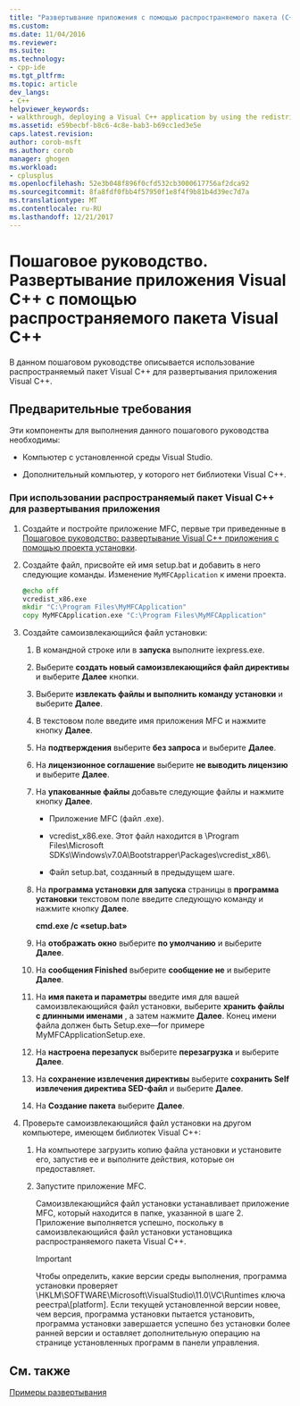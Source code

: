 ```yaml
---
title: "Развертывание приложения с помощью распространяемого пакета (C++) | Документы Microsoft"
ms.custom: 
ms.date: 11/04/2016
ms.reviewer: 
ms.suite: 
ms.technology:
- cpp-ide
ms.tgt_pltfrm: 
ms.topic: article
dev_langs:
- C++
helpviewer_keywords:
- walkthrough, deploying a Visual C++ application by using the redistributable package
ms.assetid: e59becbf-b8c6-4c8e-bab3-b69cc1ed3e5e
caps.latest.revision: 
author: corob-msft
ms.author: corob
manager: ghogen
ms.workload:
- cplusplus
ms.openlocfilehash: 52e3b048f896f0cfd532cb3000617756af2dca92
ms.sourcegitcommit: 8fa8fdf0fbb4f57950f1e8f4f9b81b4d39ec7d7a
ms.translationtype: MT
ms.contentlocale: ru-RU
ms.lasthandoff: 12/21/2017
---
```

# <a name="walkthrough-deploying-a-visual-c-application-by-using-the-visual-c-redistributable-package"></a>Пошаговое руководство. Развертывание приложения Visual C++ с помощью распространяемого пакета Visual C++
В данном пошаговом руководстве описывается использование распространяемый пакет Visual C++ для развертывания приложения Visual C++.  
  
## <a name="prerequisites"></a>Предварительные требования  
 Эти компоненты для выполнения данного пошагового руководства необходимы:  
  
-   Компьютер с установленной среды Visual Studio.  
  
-   Дополнительный компьютер, у которого нет библиотеки Visual C++.  
  
### <a name="to-use-the-visual-c-redistributable-package-to-deploy-an-application"></a>При использовании распространяемый пакет Visual C++ для развертывания приложения  
  
1.  Создайте и постройте приложение MFC, первые три приведенные в [Пошаговое руководство: развертывание Visual C++ приложения с помощью проекта установки](../ide/deploying-visual-cpp-application-by-using-the-vcpp-redistributable-package.md).  
  
2.  Создайте файл, присвойте ей имя setup.bat и добавить в него следующие команды. Изменение `MyMFCApplication` к имени проекта.  
  
    ```cmd
    @echo off  
    vcredist_x86.exe  
    mkdir "C:\Program Files\MyMFCApplication"  
    copy MyMFCApplication.exe "C:\Program Files\MyMFCApplication"  
    ```  
  
3.  Создайте самоизвлекающийся файл установки:  
  
    1.  В командной строке или в **запуска** выполните iexpress.exe.  
  
    2.  Выберите **создать новый самоизвлекающийся файл директивы** и выберите **Далее** кнопки.  
  
    3.  Выберите **извлекать файлы и выполнить команду установки** и выберите **Далее**.  
  
    4.  В текстовом поле введите имя приложения MFC и нажмите кнопку **Далее**.  
  
    5.  На **подтверждения** выберите **без запроса** и выберите **Далее**.  
  
    6.  На **лицензионное соглашение** выберите **не выводить лицензию** и выберите **Далее**.  
  
    7.  На **упакованные файлы** добавьте следующие файлы и нажмите кнопку **Далее**.  
  
        -   Приложение MFC (файл .exe).  
  
        -   vcredist_x86.exe. Этот файл находится в \Program Files\Microsoft SDKs\Windows\v7.0A\Bootstrapper\Packages\vcredist_x86\\.  
  
        -   Файл setup.bat, созданный в предыдущем шаге.  
  
    8.  На **программа установки для запуска** страницы в **программа установки** текстовом поле введите следующую команду и нажмите кнопку **Далее**.  
  
         **cmd.exe /c «setup.bat»**  
  
    9. На **отображать окно** выберите **по умолчанию** и выберите **Далее**.  
  
    10. На **сообщения Finished** выберите **сообщение не** и выберите **Далее**.  
  
    11. На **имя пакета и параметры** введите имя для вашей самоизвлекающийся файл установки, выберите **хранить файлы с длинными именами** , а затем нажмите **Далее**. Конец имени файла должен быть Setup.exe—for примере MyMFCApplicationSetup.exe.  
  
    12. На **настроена перезапуск** выберите **перезагрузка** и выберите **Далее**.  
  
    13. На **сохранение извлечения директивы** выберите **сохранить Self извлечения директива SED-файл** и выберите **Далее**.  
  
    14. На **Создание пакета** выберите **Далее**.  
  
4.  Проверьте самоизвлекающийся файл установки на другом компьютере, имеющем библиотек Visual C++:  
  
    1.  На компьютере загрузить копию файла установки и установите его, запустив ее и выполните действия, которые он предоставляет.  
  
    2.  Запустите приложение MFC.  
  
         Самоизвлекающийся файл установки устанавливает приложение MFC, который находится в папке, указанной в шаге 2. Приложение выполняется успешно, поскольку в самоизвлекающийся файл установки установщика распространяемого пакета Visual C++.  
  
        > [!IMPORTANT]
        >  Чтобы определить, какие версии среды выполнения, программа установки проверяет \HKLM\SOFTWARE\Microsoft\VisualStudio\11.0\VC\Runtimes ключа реестра\\[platform]. Если текущей установленной версии новее, чем версия, программа установки пытается установить, программа установки завершается успешно без установки более ранней версии и оставляет дополнительную операцию на странице установленных программ в панели управления.  
  
## <a name="see-also"></a>См. также  
 [Примеры развертывания](../ide/deployment-examples.md)
